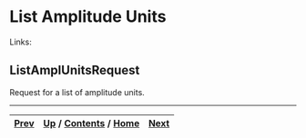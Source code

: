 
# List Amplitude Units

Links:

## ListAmplUnitsRequest

Request for a list of amplitude units.

* * *

[Prev](ch01s06s12.md) | [Up](ch01s06.md) / [Contents](index.md) / [Home](../../index.htm)|  [Next](ch01s06s13s02.md)  
---|---|---

